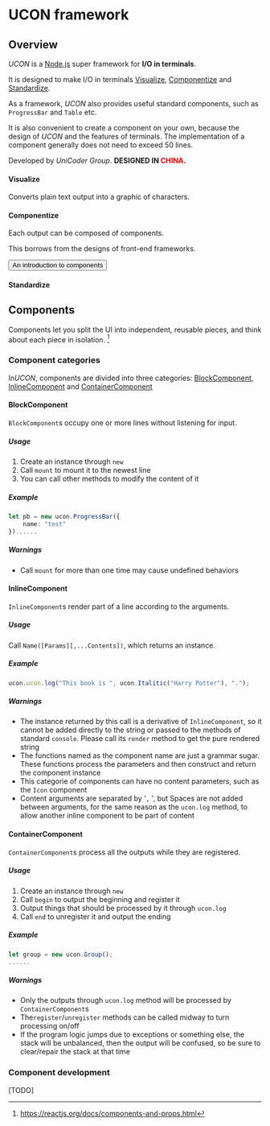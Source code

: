 # UCON framework

## Overview

_UCON_ is a [Node.js](https://nodejs.org/) super framework for **I/O in terminals**.

It is designed to make I/O in terminals [Visualize](#Visualize), [Componentize](#Componentize) and [Standardize](#Standardize).

As a framework, _UCON_ also provides useful standard components, such as `ProgressBar` and `Table` etc.

It is also convenient to create a component on your own, because the design of _UCON_ and the features of terminals. The implementation of a component generally does not need to exceed 50 lines.

Developed by _UniCoder Group_. **DESIGNED IN <span style="color:red">CHINA</span>.**

#### Visualize

Converts plain text output into a graphic of characters.

#### Componentize

Each output can be composed of components.

This borrows from the designs of front-end frameworks.

[<button>An introduction to components</button>](#Components)

#### Standardize

## Components

Components let you split the UI into independent, reusable pieces, and think about each piece in isolation. [^1]

### Component categories

In*UCON*, components are divided into three categories: [BlockComponent](#BlockComponent), [InlineComponent](#InlineComponent) and [ContainerComponent](#ContainerComponent)

#### BlockComponent

`BlockComponent`s occupy one or more lines without listening for input.

##### Usage

1. Create an instance through `new`
2. Call `mount` to mount it to the newest line
3. You can call other methods to modify the content of it

##### Example

```typescript
let pb = new ucon.ProgressBar({
    name: "test"
})......
```

##### Warnings

- Call `mount` for more than one time may cause undefined behaviors

#### InlineComponent

`InlineComponent`s render part of a line according to the arguments.

##### Usage

Call `Name([Params][,...Contents])`, which returns an instance.

##### Example

```typescript
ucon.ucon.log("This book is ", ucon.Italitic("Harry Potter"), ".");
```

##### Warnings

- The instance returned by this call is a derivative of `InlineComponent`, so it cannot be added directly to the string or passed to the methods of standard `console`. Please call its `render` method to get the pure rendered string
- The functions named as the component name are just a grammar sugar. These functions process the parameters and then construct and return the component instance
- This categorie of components can have no content parameters, such as the `Icon` component
- Content arguments are separated by '`,` ', but Spaces are not added between arguments, for the same reason as the `ucon.log` method, to allow another inline component to be part of content

#### ContainerComponent

`ContainerComponent`s process all the outputs while they are registered.

##### Usage

1. Create an instance through `new`
2. Call `begin` to output the beginning and register it
3. Output things that should be processed by it through `ucon.log`
4. Call `end` to unregister it and output the ending

##### Example

```typescript
let group = new ucon.Group();
......
```

##### Warnings

- Only the outputs through `ucon.log` method will be processed by `ContainerComponent`s
- The`register`/`unregister` methods can be called midway to turn processing on/off
- If the program logic jumps due to exceptions or something else, the stack will be unbalanced, then the output will be confused, so be sure to clear/repair the stack at that time

### Component development

[TODO]

[^1]: https://reactjs.org/docs/components-and-props.html
